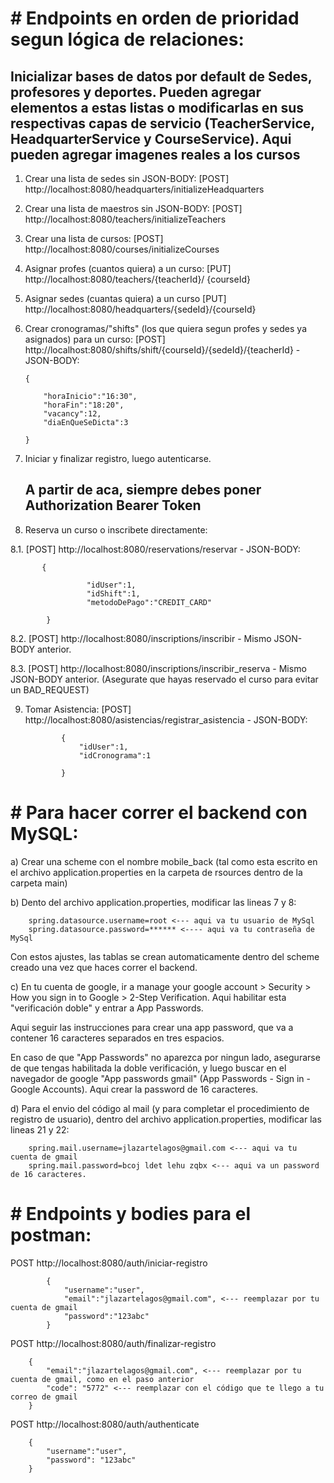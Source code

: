  # # Endpoints en orden de prioridad segun lógica de relaciones:

   ## Inicializar bases de datos por default de Sedes, profesores y deportes. Pueden agregar elementos a estas listas o modificarlas en sus respectivas capas de servicio (TeacherService, HeadquarterService y CourseService). Aqui pueden agregar imagenes reales a los cursos

 1. Crear una lista de sedes sin JSON-BODY: [POST] http://localhost:8080/headquarters/initializeHeadquarters

 2. Crear una lista de maestros sin JSON-BODY: [POST] http://localhost:8080/teachers/initializeTeachers 

 3. Crear una lista de cursos: [POST] http://localhost:8080/courses/initializeCourses 

 4. Asignar profes (cuantos quiera) a un curso: [PUT] http://localhost:8080/teachers/{teacherId}/
 {courseId} 

 5. Asignar sedes (cuantas quiera) a un curso [PUT] http://localhost:8080/headquarters/{sedeId}/{courseId} 

 6. Crear cronogramas/"shifts" (los que quiera segun profes y sedes ya asignados) para un curso: [POST] http://localhost:8080/shifts/shift/{courseId}/{sedeId}/{teacherId} - JSON-BODY:

        {

            "horaInicio":"16:30", 
            "horaFin":"18:20",
            "vacancy":12,
            "diaEnQueSeDicta":3

        }

 7. Iniciar y finalizar registro, luego autenticarse.

    ## A partir de aca, siempre debes poner Authorization Bearer Token

 8. Reserva un curso o inscribete directamente:
 
 8.1. [POST] http://localhost:8080/reservations/reservar - JSON-BODY:
 
           {
 
                     "idUser":1,
                     "idShift":1,
                     "metodoDePago":"CREDIT_CARD"
 
            }
     
 8.2. [POST] http://localhost:8080/inscriptions/inscribir - Mismo JSON-BODY anterior.
     
 8.3. [POST] http://localhost:8080/inscriptions/inscribir_reserva - Mismo JSON-BODY anterior. (Asegurate que hayas reservado el curso para evitar un BAD_REQUEST)

 9. Tomar Asistencia: [POST] http://localhost:8080/asistencias/registrar_asistencia - JSON-BODY:
           
                {
                    "idUser":1,
                    "idCronograma":1
        
                }


 # # Para hacer correr el backend con MySQL:
 
 a) Crear una scheme con el nombre mobile_back (tal como esta escrito en el archivo application.properties en la carpeta de rsources dentro de la carpeta main)
 
 b) Dento del archivo application.properties, modificar las lineas 7 y 8: 
 
        spring.datasource.username=root <--- aqui va tu usuario de MySql
        spring.datasource.password=****** <---- aqui va tu contraseña de MySql
        
   Con estos ajustes, las tablas se crean automaticamente dentro del scheme creado una vez que haces correr el backend.
    
c) En tu cuenta de google, ir a manage your google account > Security > How you sign in to Google > 2-Step Verification. Aqui habilitar esta "verificación doble" y entrar a App Passwords.

   Aqui seguir las instrucciones para crear una app password, que va a contener 16 caracteres separados en tres espacios. 
   
   En caso de que "App Passwords" no aparezca por ningun lado, asegurarse de que tengas habilitada la doble verificación, y luego buscar en el navegador de google "App passwords gmail" 
   (App Passwords - Sign in - Google Accounts). Aqui crear la password de 16 caracteres.
   
d) Para el envio del código al mail (y para completar el procedimiento de registro de usuario), dentro del archivo application.properties, modificar las lineas 21 y 22:

        spring.mail.username=jlazartelagos@gmail.com <--- aqui va tu cuenta de gmail
        spring.mail.password=bcoj ldet lehu zqbx <--- aqui va un password de 16 caracteres.

# # Endpoints y bodies para el postman:

 POST http://localhost:8080/auth/iniciar-registro
 
            {
                "username":"user",
                "email":"jlazartelagos@gmail.com", <--- reemplazar por tu cuenta de gmail
                "password":"123abc"
            }

POST http://localhost:8080/auth/finalizar-registro

        {
            "email":"jlazartelagos@gmail.com", <--- reemplazar por tu cuenta de gmail, como en el paso anterior    
            "code": "5772" <--- reemplazar con el código que te llego a tu correo de gmail
        }

POST http://localhost:8080/auth/authenticate

        {
            "username":"user",  
            "password": "123abc"
        }
